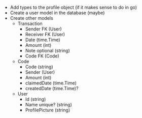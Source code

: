 * Add types to the profile object (if it makes sense to do in go)
* Create a user model in the database (maybe)
* Create other models
    * Transaction
      * Sender FK (User)
      * Receiver FK (User)
      * Date (time.Time)
      * Amount (int)
      * Note optional (string)
      * Code FK (Code)
    * Code
      * Code (string)
      * Sender (User)
      * Amount (int)
      * claimedDate (time.Time)
      * createdDate (time.Time)?
    * User
      * Id (string)
      * Name unique? (string)
      * ProfilePicture (string)
      